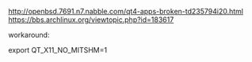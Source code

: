 http://openbsd.7691.n7.nabble.com/qt4-apps-broken-td235794i20.html
https://bbs.archlinux.org/viewtopic.php?id=183617


workaround:

export QT_X11_NO_MITSHM=1
